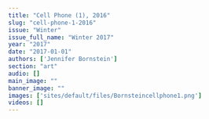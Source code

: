 ```yaml
---
title: "Cell Phone (1), 2016"
slug: "cell-phone-1-2016"
issue: "Winter"
issue_full_name: "Winter 2017"
year: "2017"
date: "2017-01-01"
authors: ['Jennifer Bornstein']
section: "art"
audio: []
main_image: ""
banner_image: ""
images: ['sites/default/files/Bornsteincellphone1.png']
videos: []
---
```


